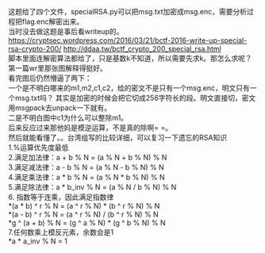 
这题给了四个文件，specialRSA.py可以把msg.txt加密成msg.enc，需要分析过程把flag.enc解密出来。  
当时没去做这题是事后看writeup的。  
https://cryptsec.wordpress.com/2016/03/21/bctf-2016-write-up-special-rsa-crypto-200/ http://ddaa.tw/bctf_crypto_200_special_rsa.html  
脚本里面连解密算法都给了，只是基数k不知道，所以需要先求k。那怎么求呢？  
第一篇wr里那张图解释得挺好。  
看完图后仍然懵逼了两下：  
一个是不明白哪来的m1,m2,c1,c2，给的密文不是只有一个msg.enc，明文只有一个msg.txt吗？  其实是加密的时候会把它切成256字符长的段。明文直接切，密文用msgpack去unpack一下就有。  
二是不明白图中c1为什么可以整除m1。  
后来反应过来那他妈是模逆运算，不是真的除啊= =。  
然后就能看懂了。。台湾组写的比较详细，可以复习一下遗忘的RSA知识  
1.%运算优先度最低  
2.满足加法律：a + b % N = (a % N + b % N) % N   
3.满足减法律：a - b % N = (a % N - b % N) % N  
4.满足乘法律：a * b % N = (a % N * b % N) % N  
5.满足除法律：a * b_inv % N = (a % N / b % N) % N  
6. 指数等于连乘，因此满足指数律  
*(a * b) ^ r % N = (a ^ r % N) * (b ^ r % N) % N  
*(a - b) ^ r % N = (a ^ r % N) / (b ^ r % N) % N  
*g ^ (a + b) % N = (g ^ a % N) * (g ^ b % N) % N  
7.任何数乘上模反元素，余数会是1  
*a * a_inv % N = 1
